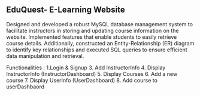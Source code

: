 ## EduQuest- E-Learning Website 

Designed and developed a robust MySQL database management system to facilitate instructors in storing and updating course information on the website. Implemented features that enable students to easily retrieve course details. Additionally, constructed an Entity-Relationship (ER) diagram to identify key relationships and executed SQL queries to ensure efficient data manipulation and retrieval.

Functionalities :
1.Login & Signup 
3. Add InstructorInfo
4. Display InstructorInfo (InstructorDashboard)
5. Display Courses 
6. Add a new course 
7. Display UserInfo (UserDashboard)
8. Add course to userDashbaord
